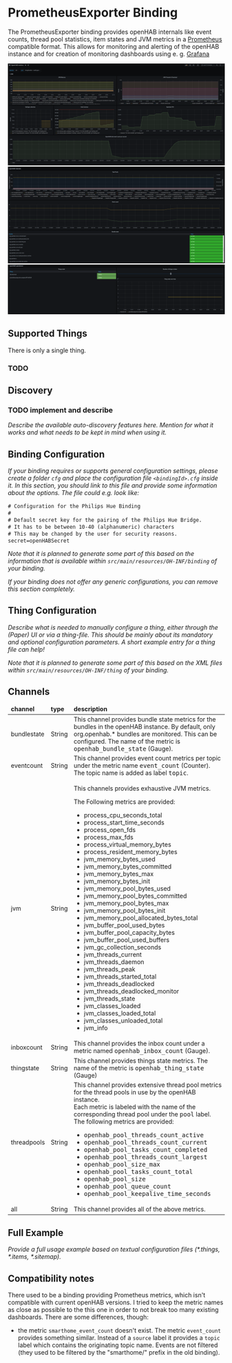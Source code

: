 # PrometheusExporter Binding

The PrometheusExporter binding provides openHAB internals like event counts, thread pool statistics, item states and JVM metrics in a [Prometheus](https://prometheus.io/) compatible format.
This allows for monitoring and alerting of the openHAB instance and for creation of monitoring dashboards using e. g. [Grafana](https://grafana.com) 

![img.png](screenshot_grafana_jvm_and_events.png)
![img_1.png](screenshot_grafana_internals.png)
![img_2.png](screenshot_grafana_operational.png)

## Supported Things

There is only a single thing.
### TODO

## Discovery

### TODO implement and describe

_Describe the available auto-discovery features here. Mention for what it works and what needs to be kept in mind when using it._

## Binding Configuration

_If your binding requires or supports general configuration settings, please create a folder ```cfg``` and place the configuration file ```<bindingId>.cfg``` inside it. In this section, you should link to this file and provide some information about the options. The file could e.g. look like:_

```
# Configuration for the Philips Hue Binding
#
# Default secret key for the pairing of the Philips Hue Bridge.
# It has to be between 10-40 (alphanumeric) characters
# This may be changed by the user for security reasons.
secret=openHABSecret
```

_Note that it is planned to generate some part of this based on the information that is available within ```src/main/resources/OH-INF/binding``` of your binding._

_If your binding does not offer any generic configurations, you can remove this section completely._

## Thing Configuration

_Describe what is needed to manually configure a thing, either through the (Paper) UI or via a thing-file. This should be mainly about its mandatory and optional configuration parameters. A short example entry for a thing file can help!_

_Note that it is planned to generate some part of this based on the XML files within ```src/main/resources/OH-INF/thing``` of your binding._

## Channels


<table>
<thead>
    <td><b>channel</b></td>
    <td><b>type</b></td>
    <td><b>description</b></td>
</thead>
<tbody>
    <tr>
        <td>bundlestate</td>
        <td>String</td>
        <td>This channel provides bundle state metrics for the bundles in the openHAB instance. By default, only org.openhab.* bundles are monitored. This can be configured. The name of the metric is <tt>openhab_bundle_state</tt> (Gauge).</td>
    </tr>
    <tr>
        <td>eventcount</td>
        <td>String</td>
        <td>This channel provides event count metrics per topic under the metric name <tt>event_count</tt> (Counter). The topic name is added as label <tt>topic</tt>.</td>
    </tr>
    <tr>
        <td>jvm</td>
        <td>String</td>
        <td><p>This channels provides exhaustive JVM metrics.</p> 
            The Following metrics are provided:
            <ul>
                <li>process_cpu_seconds_total</li>
                <li>process_start_time_seconds</li>
                <li>process_open_fds</li>
                <li>process_max_fds</li>
                <li>process_virtual_memory_bytes</li> 
                <li>process_resident_memory_bytes</li> 
                <li>jvm_memory_bytes_used</li>
                <li>jvm_memory_bytes_committed</li>
                <li>jvm_memory_bytes_max</li>
                <li>jvm_memory_bytes_init</li>
                <li>jvm_memory_pool_bytes_used</li>
                <li>jvm_memory_pool_bytes_committed</li>
                <li>jvm_memory_pool_bytes_max</li>
                <li>jvm_memory_pool_bytes_init</li>
                <li>jvm_memory_pool_allocated_bytes_total</li>
                <li>jvm_buffer_pool_used_bytes</li>
                <li>jvm_buffer_pool_capacity_bytes</li> 
                <li>jvm_buffer_pool_used_buffers</li>
                <li>jvm_gc_collection_seconds</li>
                <li>jvm_threads_current</li>
                <li>jvm_threads_daemon</li> 
                <li>jvm_threads_peak</li>
                <li>jvm_threads_started_total</li>
                <li>jvm_threads_deadlocked</li>
                <li>jvm_threads_deadlocked_monitor</li>
                <li>jvm_threads_state</li>
                <li>jvm_classes_loaded</li>
                <li>jvm_classes_loaded_total</li>
                <li>jvm_classes_unloaded_total</li> 
                <li>jvm_info</li>
            </ul>
        </td>
    </tr>
    <tr>
        <td>inboxcount</td>
        <td>String</td>
        <td>This channel provides the inbox count under a metric named <tt>openhab_inbox_count</tt> (Gauge). </td>
    </tr>
    <tr>
        <td>thingstate</td>
        <td>String</td>
        <td>This channel provides things state metrics. The name of the metric is <tt>openhab_thing_state</tt> (Gauge)</td>
    </tr>
    <tr>
        <td>threadpools</td>
        <td>String</td>
        <td>This channel provides extensive thread pool metrics for the thread pools in use by the openHAB instance.<br>
        Each metric is labeled with the name of the corresponding thread pool under the <tt>pool</tt> label.<br>
        The following metrics are provided:<ul>
                <li><tt>openhab_pool_threads_count_active</tt></li>
                <li><tt>openhab_pool_threads_count_current</tt></li>
                <li><tt>openhab_pool_tasks_count_completed</tt></li>
                <li><tt>openhab_pool_threads_count_largest</tt></li>
                <li><tt>openhab_pool_size_max</tt></li>
                <li><tt>openhab_pool_tasks_count_total</tt></li>
                <li><tt>openhab_pool_size</tt></li>
                <li><tt>openhab_pool_queue_count</tt></li>
                <li><tt>openhab_pool_keepalive_time_seconds</tt></li>
            </ul>   
        </td>
    </tr>
    <tr>
        <td>all</td>
        <td>String</td>
        <td>This channel provides all of the above metrics.</td>
    </tr>
</tbody>
</table>

## Full Example

_Provide a full usage example based on textual configuration files (*.things, *.items, *.sitemap)._

## Compatibility notes

There used to be a binding providing Prometheus metrics, which isn't compatible with current openHAB versions. 
I tried to keep the metric names as close as possible to the this one in order to not break too many existing dashboards.
There are some differences, though:

* the metric `smarthome_event_count` doesn't exist. The metric `event_count` provides something similar. Instead of a `source` label it provides a `topic` label which contains the originating topic name. Events are not filtered (they used to be filtered by the "smarthome/" prefix in the old binding).

